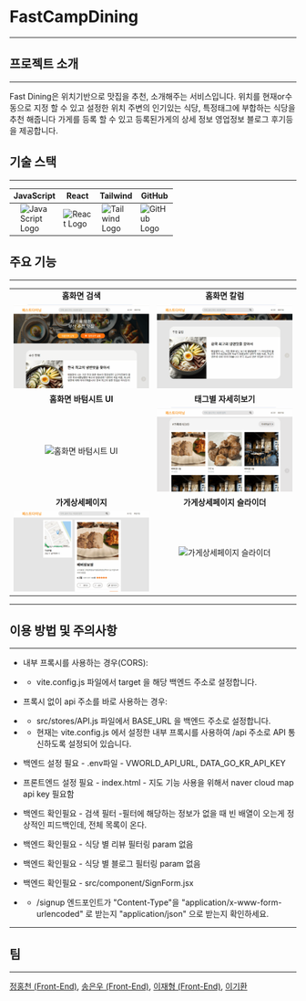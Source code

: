 # FastCampDining

---

## 프로젝트 소개

---
Fast Dining은 위치기반으로 맛집을 추천, 소개해주는 서비스입니다.
위치를 현재or수동으로 지정 할 수 있고 설정한 위치 주변의 인기있는 식당, 특정태그에 부합하는 식당을 추천 해줍니다
가게를 등록 할 수 있고 등록된가게의 상세 정보 영업정보 블로그 후기등을 제공합니다.<br>

## 기술 스택

---
| JavaScript | React | Tailwind | GitHub |
| --- | --- | --- | --- |
| <img src="https://noticon-static.tammolo.com/dgggcrkxq/image/upload/v1567008394/noticon/ohybolu4ensol1gzqas1.png" alt="JavaScript Logo" width="50" style="display: block; margin: auto;"/>|<img src="https://noticon-static.tammolo.com/dgggcrkxq/image/upload/v1566557331/noticon/d5hqar2idkoefh6fjtpu.png" alt="React Logo" width="50" style="display: block; margin: auto;"/>|<img src="https://noticon-static.tammolo.com/dgggcrkxq/image/upload/v1657314490/noticon/ur8spzfcq4acw7ijp68v.png" alt="Tailwind Logo" width="50" style="display: block; margin: auto;"/>|<img src="https://noticon-static.tammolo.com/dgggcrkxq/image/upload/v1566899596/noticon/slhw4nu8hybreryigopq.png" alt="GitHub Logo" width="50" style="display: block; margin: auto;"/>|


## 주요 기능
---
|                                                              |                                                              |
| :----------------------------------------------------------: | :----------------------------------------------------------: |
|     **홈화면 검색**    |    **홈화면 칼럼** |
| ![홈화면 검색](https://github.com/team-busan/fastcamp-project/blob/main/assets/homesearch.gif) | ![홈화면 칼럼](https://github.com/team-busan/fastcamp-project/blob/main/assets/homeslide.gif) |
|     **홈화면 바텀시트 UI**     |   **태그별 자세히보기** |
| ![홈화면 바텀시트 UI](https://github.com/team-busan/fastcamp-project/blob/main/assets/bottomsheet.gif) | ![태그별 자세히보기](https://github.com/team-busan/fastcamp-project/blob/main/assets/tag.gif) |
|  **가게상세페이지** | **가게상세페이지 슬라이더** |
| ![가게상세페이지](https://github.com/team-busan/fastcamp-project/blob/main/assets/detail.gif) | ![가게상세페이지 슬라이더](https://github.com/team-busan/fastcamp-project/blob/main/assets/detailslide.gif) |

---

## 이용 방법 및 주의사항
---

- 내부 프록시를 사용하는 경우(CORS):
- - vite.config.js 파일에서 target 을 해당 백엔드 주소로 설정합니다.

- 프록시 없이 api 주소를 바로 사용하는 경우:
- - src/stores/API.js 파일에서 BASE_URL 을 백엔드 주소로 설정합니다.
- - 현재는 vite.config.js 에서 설정한 내부 프록시를 사용하여 /api 주소로 API 통신하도록 설정되어 있습니다.

- 백엔드 설정 필요 - .env파일 - VWORLD_API_URL, DATA_GO_KR_API_KEY

- 프론트엔드 설정 필요 - index.html - 지도 기능 사용을 위해서 naver cloud map api key 필요함

- 백엔드 확인필요 - 검색 필터 -필터에 해당하는 정보가 없을 때 빈 배열이 오는게 정상적인 피드백인데, 전체 목록이 온다.

- 백엔드 확인필요 - 식당 별 리뷰 필터링 param 없음

- 백엔드 확인필요 - 식당 별 블로그 필터링 param 없음

- 백엔드 확인필요 - src/component/SignForm.jsx
- - /signup 엔드포인트가 "Content-Type"을 "application/x-www-form-urlencoded" 로 받는지 "application/json" 으로 받는지 확인하세요.

---

## 팀

---
[정홍천 (Front-End)](https://github.com/gugonggu), 
[송은우 (Front-End)](https://github.com/Eunoos), 
[이재형 (Front-End)](https://github.com/jaehyeong21), 
[이기환](https://github.com/kifhan)

